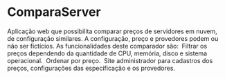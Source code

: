 # ComparaServer
Aplicação   web   que   possibilita   comparar   preços   de   servidores   em   nuvem,   de   configuração   similares.   A   configuração,   preço   e   provedores podem ou não ser fictícios.     As funcionalidades deste comparador são:    ­ Filtrar os preços dependendo da quantidade de CPU, memória, disco e sistema  operacional.  ­ Ordenar por preço.  ­ Site administrador para cadastros dos preços, configurações das especificação e os  provedores.  
